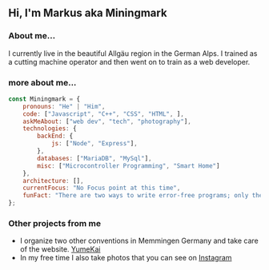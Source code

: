 ## Hi, I'm Markus aka Miningmark 

### About me...

I currently live in the beautiful Allgäu region in the German Alps. I trained as a cutting machine operator and then went on to train as a web developer.


### more about me...

```javascript
const Miningmark = {
    pronouns: "He" | "Him",
    code: ["Javascript", "C++", "CSS", "HTML", ],
    askMeAbout: ["web dev", "tech", "photography"],
    technologies: {
        backEnd: {
            js: ["Node", "Express"],
        },
        databases: ["MariaDB", "MySql"],
        misc: ["Microcontroller Programming", "Smart Home"]
    },
    architecture: [],
    currentFocus: "No Focus point at this time",
    funFact: "There are two ways to write error-free programs; only the third one works"
};
```



### Other projects from me

- I organize two other conventions in Memmingen Germany and take care of the website. [YumeKai](https://yumekai.de/)
- In my free time I also take photos that you can see on [Instagram](https://www.instagram.com/miningmark_photography/)

